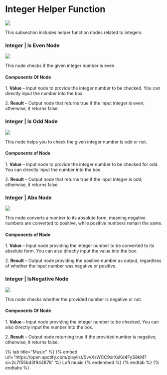 # Integer Helper Function

![](../../.gitbook/assets/helper-int.gif)

This subsection includes helper function nodes related to integers.

### Integer | Is Even Node

![](../../.gitbook/assets/integer-iseven.png)

This node checks if the given integer number is even.

#### Components Of Node

1\. **Value** – Input node to provide the integer number to be checked. You can directly input the number into the box.

2\.   **Result** –  Output node that returns true if the input integer is even; otherwise, it returns false.

### Integer | Is Odd Node

![](../../.gitbook/assets/integer-isodd.png)

This node helps you to check the given integer number is odd or not.

#### Components of Node

1\. **Value** – Input node to provide the integer number to be checked for odd. You can directly input the number into the box.&#x20;

2\.   **Result** – Output node that returns true if the input integer is odd; otherwise, it returns false.

### Integer | Abs Node

![](../../.gitbook/assets/integer-abs.png)

This node converts a number to its absolute form, meaning negative numbers are converted to positive, while positive numbers remain the same.

#### Components of Node

1\. **Value** – Input node providing the integer number to be converted to its absolute form. You can also directly input the value into the box.

2\. **Result** – Output node providing the positive number as output, regardless of whether the input number was negative or positive.

### Integer | IsNegative Node

![](../../.gitbook/assets/integer-isnegative.png)

This node checks whether the provided number is negative or not.

#### Components Of Node

1\. **Value** – Input node providing the integer number to be checked. You can also directly input the number into the box.

2\.   **Result** – Output node returning true if the provided number is negative; otherwise, it returns false.

<div class="container">
  {% tab title="Music" %}
  {% embed url="https://open.spotify.com/playlist/0vvXsWCC9xrXsKd4FyS8kM?si=2c7f55bd3f944878" %}
  Lofi music
  {% endembed %}
  {% endtab %}
  {% endtabs %}
</div>